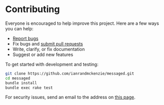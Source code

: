 # Contributing

Everyone is encouraged to help improve this project. Here are a few ways you can help:

- [Report bugs](https://github.com/ianrandmckenzie/messaged/issues)
- Fix bugs and [submit pull requests](https://github.com/ianrandmckenzie/messaged/pulls)
- Write, clarify, or fix documentation
- Suggest or add new features

To get started with development and testing:

```sh
git clone https://github.com/ianrandmckenzie/messaged.git
cd messaged
bundle install
bundle exec rake test
```

For security issues, send an email to the address on [this page](https://github.com/ianrandmckenzie).
